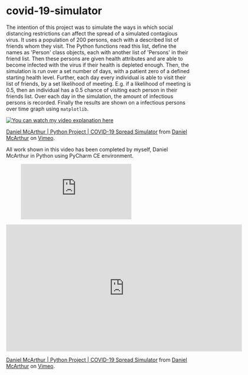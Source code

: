 # covid-19-simulator
The intention of this project was to simulate the ways in which social distancing restrictions can affect the spread of a simulated contagious virus. It uses a population of 200 persons, each with a described list of friends whom they visit. The Python functions read this list, define the names as 'Person' class objects, each with another list of 'Persons' in their friend list. Then these persons are given health attributes and are able to become infected with the virus if their health is depleted enough. Then, the simulation is run over a set number of days, with a patient zero of a defined starting health level. Further, each day every individual is able to visit their list of friends, by a set likelihood of meeting. E.g. if a likelihood of meeting is 0.5, then an individual has a 0.5 chance of visiting each person in their friends list. Over each day in the simulation, the amount of infectious persons is recorded. Finally the results are shown on a infectious persons over time graph using `matplotlib`. 

[![You can watch my video explanation here](https://i.vimeocdn.com/video/1016431723.webp?mw=1100&mh=591)](https://vimeo.com/491460076)

<p><a href="https://vimeo.com/491460076">Daniel McArthur | Python Project | COVID-19 Spread Simulator</a> from <a href="https://vimeo.com/user129314614">Daniel McArthur</a> on <a href="https://vimeo.com">Vimeo</a>.</p>

All work shown in this video has been completed by myself, Daniel McArthur in Python using PyCharm CE environment.


<figure class="video_container">
  <iframe src="https://vimeo.com/491460076" frameborder="0" allowfullscreen="true"> </iframe>
</figure>

<iframe src="https://player.vimeo.com/video/491460076" width="640" height="344" frameborder="0" allow="autoplay; fullscreen" allowfullscreen></iframe>
<p><a href="https://vimeo.com/491460076">Daniel McArthur | Python Project | COVID-19 Spread Simulator</a> from <a href="https://vimeo.com/user129314614">Daniel McArthur</a> on <a href="https://vimeo.com">Vimeo</a>.</p>
